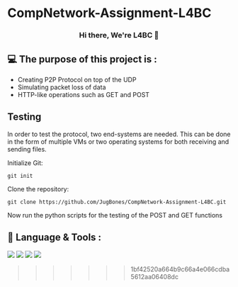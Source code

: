 
# CompNetwork-Assignment-L4BC

<h3 align="center">
Hi there, We're L4BC</a> 👋
</h3>

## 💻 The purpose of this project is :

- Creating P2P Protocol on top of the UDP 
- Simulating packet loss of data
- HTTP-like operations such as GET and POST


## Testing
In order to test the protocol, two end-systems are needed. This can be done in the form of multiple VMs or two operating systems for both receiving and sending files.

Initialize Git:
```console
git init
```
Clone the repository:
```console
git clone https://github.com/JugBones/CompNetwork-Assignment-L4BC.git
```
Now run the python scripts for the testing of the POST and GET functions


## 💼 Language & Tools :
![](https://img.shields.io/badge/Tools-Git-informational?style=flat&logo=Git&color=F05032)
![](https://img.shields.io/badge/Tools-GitHub-informational?style=flat&logo=GitHub&color=181717)
![](https://img.shields.io/badge/Tools-Visual-Studio?style=flat&logo=VisualStudio&color=181717)
![](https://img.shields.io/badge/windows%20terminal-4D4D4D?style=for-the-badge&logo=windows%20terminal&logoColor=white)
>>>>>>> 1bf42520a664b9c66a4e066cdba5612aa06408dc
